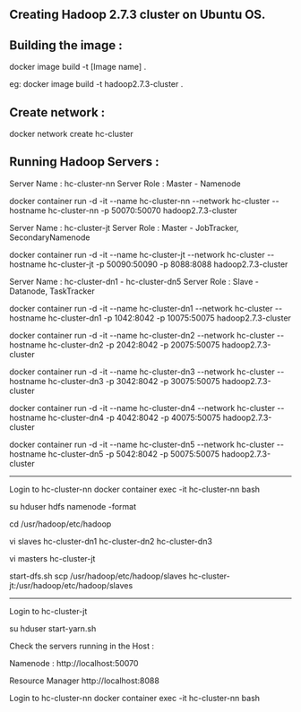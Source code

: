 Creating Hadoop 2.7.3 cluster on Ubuntu OS. 
-------------------------------------------

Building the image :
--------------------

docker image build -t [Image name] .

eg:
docker image build -t hadoop2.7.3-cluster .


Create network :
---------------

docker network create hc-cluster

Running Hadoop Servers :
-----------------------

Server Name : hc-cluster-nn
Server Role : Master - Namenode

docker container run -d -it --name hc-cluster-nn --network hc-cluster --hostname hc-cluster-nn -p 50070:50070 hadoop2.7.3-cluster 

Server Name : hc-cluster-jt
Server Role : Master - JobTracker, SecondaryNamenode

docker container run -d -it --name hc-cluster-jt --network hc-cluster --hostname hc-cluster-jt -p 50090:50090 -p 8088:8088 hadoop2.7.3-cluster 

Server Name : hc-cluster-dn1 - hc-cluster-dn5
Server Role : Slave - Datanode, TaskTracker

docker container run -d -it --name hc-cluster-dn1 --network hc-cluster --hostname hc-cluster-dn1 -p 1042:8042 -p 10075:50075 hadoop2.7.3-cluster 

docker container run -d -it --name hc-cluster-dn2 --network hc-cluster --hostname hc-cluster-dn2 -p 2042:8042 -p 20075:50075 hadoop2.7.3-cluster 

docker container run -d -it --name hc-cluster-dn3 --network hc-cluster --hostname hc-cluster-dn3 -p 3042:8042 -p 30075:50075 hadoop2.7.3-cluster 

docker container run -d -it --name hc-cluster-dn4 --network hc-cluster --hostname hc-cluster-dn4 -p 4042:8042 -p 40075:50075 hadoop2.7.3-cluster 

docker container run -d -it --name hc-cluster-dn5 --network hc-cluster --hostname hc-cluster-dn5 -p 5042:8042 -p 50075:50075 hadoop2.7.3-cluster 

-----------------------

Login to hc-cluster-nn
docker container exec -it hc-cluster-nn bash

su hduser
hdfs namenode -format

cd /usr/hadoop/etc/hadoop

  vi slaves
    hc-cluster-dn1
    hc-cluster-dn2
    hc-cluster-dn3
    
  vi masters
    hc-cluster-jt

  start-dfs.sh
  scp /usr/hadoop/etc/hadoop/slaves hc-cluster-jt:/usr/hadoop/etc/hadoop/slaves
  
--------------------------
    
Login to hc-cluster-jt

su hduser
start-yarn.sh

Check the servers running in the Host :

Namenode :
http://localhost:50070

Resource Manager
http://localhost:8088

Login to hc-cluster-nn
docker container exec -it hc-cluster-nn bash
